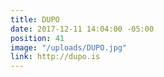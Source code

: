```yaml
---
title: DUPO
date: 2017-12-11 14:04:00 -05:00
position: 41
image: "/uploads/DUPO.jpg"
link: http://dupo.is
---
```


